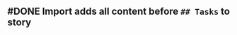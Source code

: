 ## #DONE Import adds all content before `## Tasks` to story
<!--  #task -->
<!-- created:2023-09-13T01:06:24.182Z task-id:dp0CT group:"Ungrouped Tasks" story-id:List-tasks-in-a-story order:-70 -->
